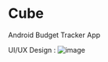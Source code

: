 # Cube
Android Budget Tracker App

UI/UX Design :
![image](https://user-images.githubusercontent.com/92659587/214900790-5a3f10b0-ff8f-4f70-9cab-69d513ee9ed0.png)
